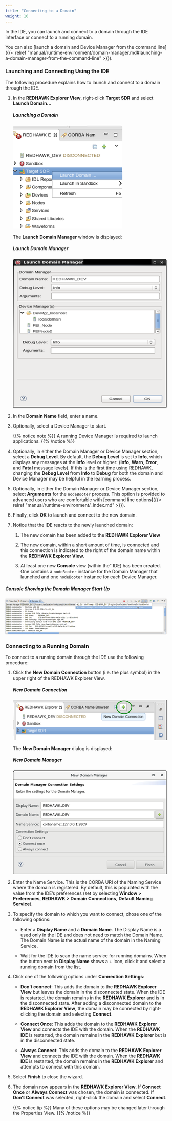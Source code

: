 ```yaml
---
title: "Connecting to a Domain"
weight: 10
---
```


In the IDE, you can launch and connect to a domain through the IDE interface or connect to a running domain.

You can also [launch a domain and Device Manager from the command line]({{< relref "manual/runtime-environment/domain-manager.md#launching-a-domain-manager-from-the-command-line" >}}).

### Launching and Connecting Using the IDE

The following procedure explains how to launch and connect to a domain through the IDE.

1.  In the **REDHAWK Explorer View**, right-click **Target SDR** and select **Launch Domain…**

    ##### Launching a Domain
    ![Launching a Domain](../images/REDHAWK_Launch_domain.png)

    The **Launch Domain Manager** window is displayed:

    ##### Launch Domain Manager
    ![Launch Domain Manager Window](../images/SelectDomMgr.png)

2.  In the **Domain Name** field, enter a name.

3.  Optionally, select a Device Manager to start.

    {{% notice note %}}
A running Device Manager is required to launch applications.
    {{% /notice %}}

4.  Optionally, in either the Domain Manager or Device Manager section, select a **Debug Level**. By default, the **Debug Level** is set to **Info**, which displays any messages at the **Info** level or higher: (**Info**, **Warn**, **Error**, and **Fatal** message levels). If this is the first time using REDHAWK, changing the **Debug Level** from **Info** to **Debug** for both the domain and Device Manager may be helpful in the learning process.

5.  Optionally, in either the Domain Manager or Device Manager section, select **Arguments** for the `nodeBooter` process. This option is provided to advanced users who are comfortable with [command line options]({{< relref "manual/runtime-environment/_index.md" >}}).

6.  Finally, click **OK** to launch and connect to the new domain.

7.  Notice that the IDE reacts to the newly launched domain:

    1.  The new domain has been added to the **REDHAWK Explorer View**

    2.  The new domain, within a short amount of time, is connected and this connection is indicated to the right of the domain name within the **REDHAWK Explorer View**.

    3.  At least one new **Console** view (within the" IDE) has been created. One contains a `nodeBooter` instance for the Domain Manager that launched and one `nodeBooter` instance for each Device Manager.

##### Console Showing the Domain Manager Start Up
![Console showing the Domain Manager start up with debug logging and the available Device Manager console](../images/REDHAWK_Domain_Console.png)

### Connecting to a Running Domain

To connect to a running domain through the IDE use the following procedure:

1.  Click the **New Domain Connection** button (i.e. the plus symbol) in the upper right of the REDHAWK Explorer View.

    ##### New Domain Connection
    ![New Domain Connection Button](../images/NewDomainConnection.png)

    The **New Domain Manager** dialog is displayed:

    ##### New Domain Manager
    ![New Domain Manager Dialog](../images/REDHAWK_New_Domain_Wizard.png)

2.  Enter the Name Service. This is the CORBA URI of the Naming Service where the domain is registered. By default, this is populated with the value from the IDE’s preferences (set by selecting **Window > Preferences**, **REDHAWK > Domain Connections**, **Default Naming Service**).

3.  To specify the domain to which you want to connect, chose one of the following options:

      - Enter a **Display Name** and a **Domain Name**. The Display Name is a used only in the IDE and does not need to match the Domain Name. The Domain Name is the actual name of the domain in the Naming Service.

      - Wait for the IDE to scan the name service for running domains. When the button next to **Display Name** shows a + icon, click it and select a running domain from the list.

4.  Click one of the following options under **Connection Settings**:

      - **Don’t connect**: This adds the domain to the **REDHAWK Explorer View** but leaves the domain in the disconnected state. When the IDE is restarted, the domain remains in the **REDHAWK Explorer** and is in the disconnected state. After adding a disconnected domain to the **REDHAWK Explorer View**, the domain may be connected by right-clicking the domain and selecting **Connect**.

      - **Connect Once**: This adds the domain to the **REDHAWK Explorer View** and connects the IDE with the domain. When the **REDHAWK IDE** is restarted, the domain remains in the **REDHAWK Explorer** but is in the disconnected state.

      - **Always Connect**: This adds the domain to the **REDHAWK Explorer View** and connects the IDE with the domain. When the **REDHAWK IDE** is restarted, the domain remains in the **REDHAWK Explorer** and attempts to connect with this domain.

5.  Select **Finish** to close the wizard.

6.  The domain now appears in the **REDHAWK Explorer View**. If **Connect Once** or **Always Connect** was chosen, the domain is connected. If **Don’t Connect** was selected, right-click the domain and select **Connect**.

    {{% notice tip %}}
Many of these options may be changed later through the Properties View.
    {{% /notice %}}
